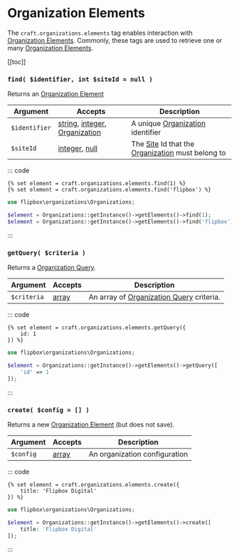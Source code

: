 # Organization Elements

The `craft.organizations.elements` tag enables interaction with [Organization Elements].  Commonly, these tags are used to retrieve one or many [Organization Elements].

[[toc]]

### `find( $identifier, int $siteId = null )`

Returns an [Organization Element]

| Argument          | Accepts                   | Description
| ----------        | ----------                | ----------
| `$identifier`     | [string], [integer], [Organization] | A unique [Organization] identifier
| `$siteId`         | [integer], [null]         | The [Site] Id that the [Organization] must belong to

::: code
```twig
{% set element = craft.organizations.elements.find(1) %}
{% set element = craft.organizations.elements.find('flipbox') %}
```

```php
use flipbox\organizations\Organizations;

$element = Organizations::getInstance()->getElements()->find(1);
$element = Organizations::getInstance()->getElements()->find('flipbox');
```
:::

### `getQuery( $criteria )`

Returns a [Organization Query].

| Argument          | Accepts                   | Description
| ----------        | ----------                | ----------
| `$criteria`       | [array]                   | An array of [Organization Query] criteria.


::: code
```twig
{% set element = craft.organizations.elements.getQuery({
    id: 1
}) %}
```

```php
use flipbox\organizations\Organizations;

$element = Organizations::getInstance()->getElements()->getQuery([
    'id' => 1
]);
```
:::


### `create( $config = [] )`

Returns a new [Organization Element] (but does not save).

| Argument          | Accepts                   | Description
| ----------        | ----------                | ----------
| `$config`         | [array]                   | An organization configuration

::: code
```twig
{% set element = craft.organizations.elements.create({
    title: 'Flipbox Digital'
}) %}
```

```php
use flipbox\organizations\Organizations;

$element = Organizations::getInstance()->getElements()->create([
    title: 'Flipbox Digital'
]);
```
:::


[integer]: http://www.php.net/language.types.integer
[integer\[\]]: http://www.php.net/language.types.integer
[array]: http://www.php.net/language.types.array
[string]: http://www.php.net/language.types.string
[string\[\]]: http://www.php.net/language.types.string
[null]: http://www.php.net/language.types.null


[Site]: https://docs.craftcms.com/api/v3/craft-models-site.html

[Organization Query]: ../queries/organization.md "Organization Query"
[Organization]: ../objects/organization.md "Organization Element"
[Organization Element]: ../objects/organization.md "Organization Element"
[Organization Elements]: ../objects/organization.md "Organization Element"